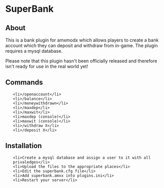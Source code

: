<h1>SuperBank</h1>

<h2>About</h2>

This is a bank plugin for amxmodx which allows players to create a bank account 
which they can deposit and withdraw from in-game. The plugin requires a mysql 
database.

Please note that this plugin hasn't been officially released and therefore isn't
ready for use in the real world yet!

<h2>Commands</h2>

<ul>

    <li>/openaccount</li>
    <li>/balance</li>
    <li>/moneywithdrawn</li>
    <li>/maxdep</li>
    <li>/maxwit</li>
    <li>maxdep (console)</li>
    <li>maxwit (console)</li>
    <li>/withdraw X</li>
    <li>/deposit X</li>

</ul>

<h2>Installation</h2>

<ol>

    <li>Create a mysql database and assign a user to it with all privaledges</li>
    <li>Upload the files to the appropriate places</li>
    <li>Edit the superbank.cfg file</li>
    <li>Add superbank.amxx into plugins.ini</li>
    <li>Restart your server</li>

</ol>